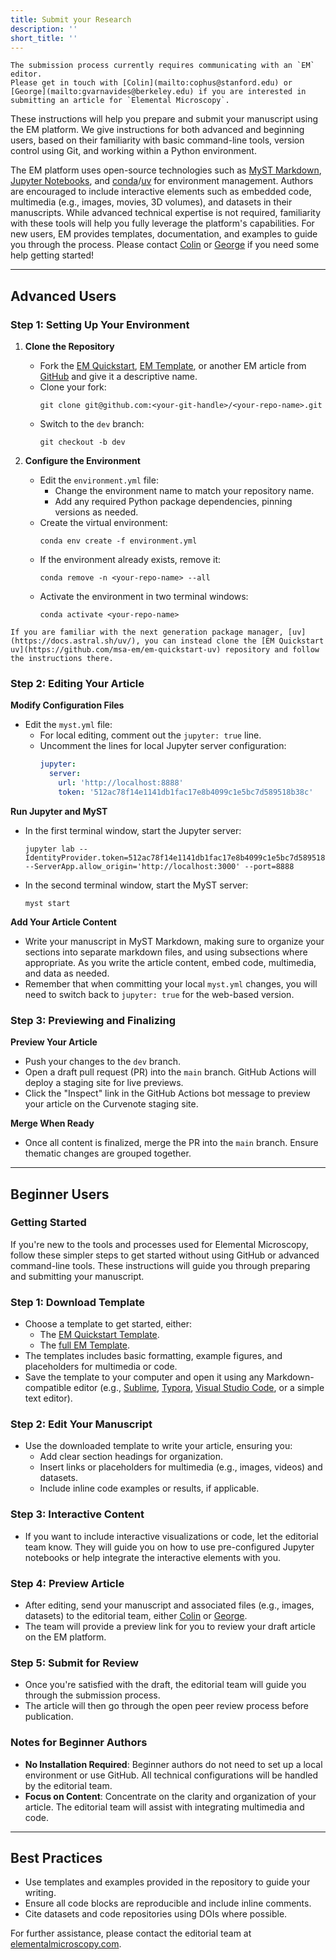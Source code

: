 ```yaml
---
title: Submit your Research
description: ''
short_title: ''
---
```



```{important}
The submission process currently requires communicating with an `EM` editor.
Please get in touch with [Colin](mailto:cophus@stanford.edu) or [George](mailto:gvarnavides@berkeley.edu) if you are interested in submitting an article for `Elemental Microscopy`.
```

These instructions will help you prepare and submit your manuscript using the EM platform. 
We give instructions for both advanced and beginning users, based on their familiarity with basic command-line tools, version control using Git, and working within a Python environment. 

The EM platform uses open-source technologies such as [MyST Markdown](https://mystmd.org/), [Jupyter Notebooks](https://jupyter.org/), and [conda](https://docs.conda.io/projects/conda/en/latest/index.html#)/[uv](https://docs.astral.sh/uv/) for environment management. 
Authors are encouraged to include interactive elements such as embedded code, multimedia (e.g., images, movies, 3D volumes), and datasets in their manuscripts. 
While advanced technical expertise is not required, familiarity with these tools will help you fully leverage the platform's capabilities. 
For new users, EM provides templates, documentation, and examples to guide you through the process. 
Please contact [Colin](mailto:cophus@stanford.edu) or [George](mailto:gvarnavides@berkeley.edu) if you need some help getting started!

---

## Advanced Users

### Step 1: Setting Up Your Environment

1. **Clone the Repository**
   - Fork the [EM Quickstart](https://github.com/msa-em/em-quickstart), [EM Template](https://github.com/msa-em/em-template), or another EM article from [GitHub](https://github.com/msa-em) and give it a descriptive name.
   - Clone your fork:  
     ```
     git clone git@github.com:<your-git-handle>/<your-repo-name>.git
     ```
   - Switch to the `dev` branch:  
     ```
     git checkout -b dev
     ```

2. **Configure the Environment**
   - Edit the `environment.yml` file:
     - Change the environment name to match your repository name.
     - Add any required Python package dependencies, pinning versions as needed.
   - Create the virtual environment:  
     ```
     conda env create -f environment.yml
     ```
   - If the environment already exists, remove it:  
     ```
     conda remove -n <your-repo-name> --all
     ```
   - Activate the environment in two terminal windows:  
     ```
     conda activate <your-repo-name>
     ```

```{note}
If you are familiar with the next generation package manager, [uv](https://docs.astral.sh/uv/), you can instead clone the [EM Quickstart uv](https://github.com/msa-em/em-quickstart-uv) repository and follow the instructions there.
```

### Step 2: Editing Your Article

**Modify Configuration Files**
   - Edit the `myst.yml` file:
     - For local editing, comment out the `jupyter: true` line.
     - Uncomment the lines for local Jupyter server configuration:
       ```yaml
       jupyter:
         server:
           url: 'http://localhost:8888'
           token: '512ac78f14e1141db1fac17e8b4099c1e5bc7d589518b38c'
       ```

**Run Jupyter and MyST**
   - In the first terminal window, start the Jupyter server:  
     ```
     jupyter lab --IdentityProvider.token=512ac78f14e1141db1fac17e8b4099c1e5bc7d589518b38c --ServerApp.allow_origin='http://localhost:3000' --port=8888
     ```
   - In the second terminal window, start the MyST server:  
     ```
     myst start
     ```

**Add Your Article Content**
   - Write your manuscript in MyST Markdown, making sure to organize your sections into separate markdown files, and using subsections where appropriate.
   As you write the article content, embed code, multimedia, and data as needed.
   - Remember that when committing your local `myst.yml` changes, you will need to switch back to `jupyter: true` for the web-based version. 

### Step 3: Previewing and Finalizing

**Preview Your Article**
   - Push your changes to the `dev` branch.
   - Open a draft pull request (PR) into the `main` branch.
   GitHub Actions will deploy a staging site for live previews.
   - Click the "Inspect" link in the GitHub Actions bot message to preview your article on the Curvenote staging site.

**Merge When Ready**
   - Once all content is finalized, merge the PR into the `main` branch.
   Ensure thematic changes are grouped together.

---


## Beginner Users

### Getting Started

If you're new to the tools and processes used for Elemental Microscopy, follow these simpler steps to get started without using GitHub or advanced command-line tools. 
These instructions will guide you through preparing and submitting your manuscript.

### Step 1: Download Template
   - Choose a template to get started, either:
     - The [EM Quickstart Template](https://github.com/msa-em/em-quickstart).
     - The [full EM Template](https://github.com/msa-em/em-template).
   - The templates includes basic formatting, example figures, and placeholders for multimedia or code.
   - Save the template to your computer and open it using any Markdown-compatible editor (e.g., [Sublime](https://www.sublimetext.com/), [Typora](https://typora.io/), [Visual Studio Code](https://code.visualstudio.com/), or a simple text editor).

### Step 2: Edit Your Manuscript
   - Use the downloaded template to write your article, ensuring you:
     - Add clear section headings for organization.
     - Insert links or placeholders for multimedia (e.g., images, videos) and datasets.
     - Include inline code examples or results, if applicable.

### Step 3: Interactive Content
   - If you want to include interactive visualizations or code, let the editorial team know.
   They will guide you on how to use pre-configured Jupyter notebooks or help integrate the interactive elements with you.

### Step 4: Preview Article
   - After editing, send your manuscript and associated files (e.g., images, datasets) to the editorial team, either [Colin](mailto:cophus@stanford.edu) or [George](mailto:gvarnavides@berkeley.edu).
   - The team will provide a preview link for you to review your draft article on the EM platform.

### Step 5: Submit for Review
   - Once you're satisfied with the draft, the editorial team will guide you through the submission process.
   - The article will then go through the open peer review process before publication.


### Notes for Beginner Authors

- **No Installation Required**: Beginner authors do not need to set up a local environment or use GitHub.
All technical configurations will be handled by the editorial team.
- **Focus on Content**: Concentrate on the clarity and organization of your article.
The editorial team will assist with integrating multimedia and code.

---

## Best Practices

- Use templates and examples provided in the repository to guide your writing.
- Ensure all code blocks are reproducible and include inline comments.
- Cite datasets and code repositories using DOIs where possible.

For further assistance, please contact the editorial team at [elementalmicroscopy.com](/editors).

